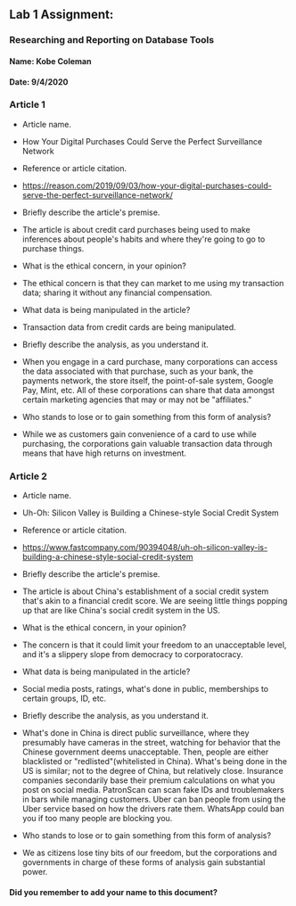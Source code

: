 ## Lab 1 Assignment:
### Researching and Reporting on Database Tools
#### Name: Kobe Coleman
#### Date: 9/4/2020

### Article 1
 -  Article name.
  - How Your Digital Purchases Could Serve the Perfect Surveillance Network

-  Reference or article citation.
 - https://reason.com/2019/09/03/how-your-digital-purchases-could-serve-the-perfect-surveillance-network/

- Briefly describe the article's premise.
 - The article is about credit card purchases being used to make inferences about people's habits and where they're going to go to purchase things.

- What is the ethical concern, in your opinion?
 - The ethical concern is that they can market to me using my transaction data; sharing it without any financial compensation.

- What data is being manipulated in the article?
 - Transaction data from credit cards are being manipulated.

- Briefly describe the analysis, as you understand it.
 - When you engage in a card purchase, many corporations can access the data associated with that purchase, such as your bank, the payments network, the store itself, the point-of-sale system, Google Pay, Mint, etc. All of these corporations can share that data amongst certain marketing agencies that may or may not be "affiliates."

- Who stands to lose or to gain something from this form of analysis?
 - While we as customers gain convenience of a card to use while purchasing, the corporations gain valuable transaction data through means that have high returns on investment.


### Article 2
 -  Article name.
  - Uh-Oh: Silicon Valley is Building a Chinese-style Social Credit System

-  Reference or article citation.
 - https://www.fastcompany.com/90394048/uh-oh-silicon-valley-is-building-a-chinese-style-social-credit-system

- Briefly describe the article's premise.
 - The article is about China's establishment of a social credit system that's akin to a financial credit score. We are seeing little things popping up that are like China's social credit system in the US.

- What is the ethical concern, in your opinion?
 - The concern is that it could limit your freedom to an unacceptable level, and it's a slippery slope from democracy to corporatocracy.

- What data is being manipulated in the article?
 - Social media posts, ratings, what's done in public, memberships to certain groups, ID, etc.

- Briefly describe the analysis, as you understand it.
 - What's done in China is direct public surveillance, where they presumably have cameras in the street, watching for behavior that the Chinese government deems unacceptable. Then, people are either blacklisted or "redlisted"(whitelisted in China). What's being done in the US is similar; not to the degree of China, but relatively close. Insurance companies secondarily base their premium calculations on what you post on social media. PatronScan can scan fake IDs and troublemakers in bars while managing customers. Uber can ban people from using the Uber service based on how the drivers rate them. WhatsApp could ban you if too many people are blocking you.

- Who stands to lose or to gain something from this form of analysis?
 - We as citizens lose tiny bits of our freedom, but the corporations and governments in charge of these forms of analysis gain substantial power.



#### Did you remember to add your name to this document?
